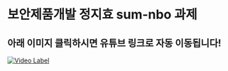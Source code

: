 # 보안제품개발 정지효 sum-nbo 과제
## 아래 이미지 클릭하시면 유튜브 링크로 자동 이동됩니다!

[![Video Label](http://img.youtube.com/vi/ZUTmfLnR2PQ/0.jpg)](https://youtu.be/ZUTmfLnR2PQ)
